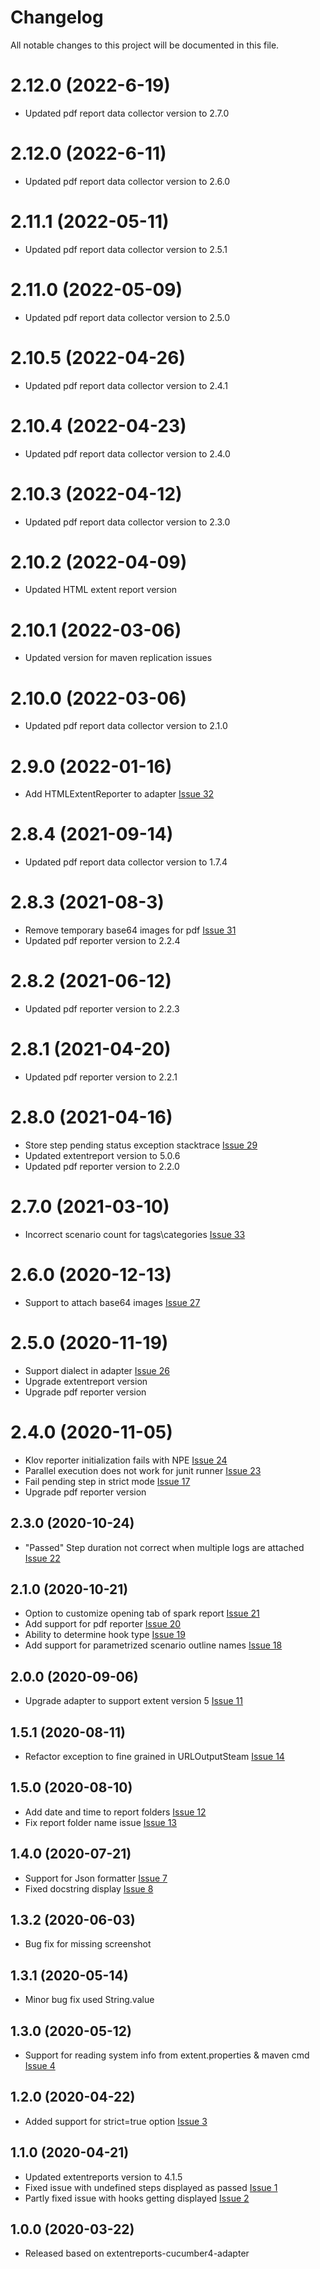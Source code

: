 # Changelog
All notable changes to this project will be documented in this file.

# 2.12.0 (2022-6-19)

* Updated pdf report data collector version to 2.7.0

# 2.12.0 (2022-6-11)

* Updated pdf report data collector version to 2.6.0

# 2.11.1 (2022-05-11)

* Updated pdf report data collector version to 2.5.1

# 2.11.0 (2022-05-09)

* Updated pdf report data collector version to 2.5.0

# 2.10.5 (2022-04-26)

* Updated pdf report data collector version to 2.4.1

# 2.10.4 (2022-04-23)

* Updated pdf report data collector version to 2.4.0

# 2.10.3 (2022-04-12)

* Updated pdf report data collector version to 2.3.0

# 2.10.2 (2022-04-09)
* Updated HTML extent report version

# 2.10.1 (2022-03-06)

* Updated version for maven replication issues

# 2.10.0 (2022-03-06)

* Updated pdf report data collector version to 2.1.0

# 2.9.0 (2022-01-16)

* Add HTMLExtentReporter to adapter [Issue 32](https://github.com/grasshopper7/extentreports-cucumber5-adapter/issues/32)

# 2.8.4 (2021-09-14)

* Updated pdf report data collector version to 1.7.4

# 2.8.3 (2021-08-3)

* Remove temporary base64 images for pdf [Issue 31](https://github.com/grasshopper7/extentreports-cucumber5-adapter/issues/31)
* Updated pdf reporter version to 2.2.4

# 2.8.2 (2021-06-12)

* Updated pdf reporter version to 2.2.3

# 2.8.1 (2021-04-20)

* Updated pdf reporter version to 2.2.1

# 2.8.0 (2021-04-16)

* Store step pending status exception stacktrace [Issue 29](https://github.com/grasshopper7/extentreports-cucumber6-adapter/issues/29)
* Updated extentreport version to 5.0.6
* Updated pdf reporter version to 2.2.0

# 2.7.0 (2021-03-10)

* Incorrect scenario count for tags\categories [Issue 33](https://github.com/grasshopper7/extentreports-cucumber6-adapter/issues/33)

# 2.6.0 (2020-12-13)

* Support to attach base64 images [Issue 27](https://github.com/grasshopper7/extentreports-cucumber5-adapter/issues/27)

# 2.5.0 (2020-11-19)

* Support dialect in adapter [Issue 26](https://github.com/grasshopper7/extentreports-cucumber5-adapter/issues/26)
* Upgrade extentreport version
* Upgrade pdf reporter version

# 2.4.0 (2020-11-05)

* Klov reporter initialization fails with NPE [Issue 24](https://github.com/grasshopper7/extentreports-cucumber5-adapter/issues/24)
* Parallel execution does not work for junit runner [Issue 23](https://github.com/grasshopper7/extentreports-cucumber5-adapter/issues/23)
* Fail pending step in strict mode [Issue 17](https://github.com/grasshopper7/extentreports-cucumber5-adapter/issues/17)
* Upgrade pdf reporter version

## 2.3.0 (2020-10-24)

* "Passed" Step duration not correct when multiple logs are attached [Issue 22](https://github.com/grasshopper7/extentreports-cucumber5-adapter/issues/22)

## 2.1.0 (2020-10-21)

* Option to customize opening tab of spark report [Issue 21](https://github.com/grasshopper7/extentreports-cucumber5-adapter/issues/21)
* Add support for pdf reporter [Issue 20](https://github.com/grasshopper7/extentreports-cucumber5-adapter/issues/20)
* Ability to determine hook type [Issue 19](https://github.com/grasshopper7/extentreports-cucumber5-adapter/issues/19)
* Add support for parametrized scenario outline names [Issue 18](https://github.com/grasshopper7/extentreports-cucumber5-adapter/issues/18)

## 2.0.0 (2020-09-06)

* Upgrade adapter to support extent version 5 [Issue 11](https://github.com/grasshopper7/extentreports-cucumber5-adapter/issues/11)

## 1.5.1 (2020-08-11)

* Refactor exception to fine grained in URLOutputSteam [Issue 14](https://github.com/grasshopper7/extentreports-cucumber5-adapter/issues/14)

## 1.5.0 (2020-08-10)

* Add date and time to report folders [Issue 12](https://github.com/grasshopper7/extentreports-cucumber5-adapter/issues/12)
* Fix report folder name issue [Issue 13](https://github.com/grasshopper7/extentreports-cucumber5-adapter/issues/13)

## 1.4.0 (2020-07-21)

* Support for Json formatter [Issue 7](https://github.com/grasshopper7/extentreports-cucumber5-adapter/issues/7)
* Fixed docstring display [Issue 8](https://github.com/grasshopper7/extentreports-cucumber5-adapter/issues/8)

## 1.3.2 (2020-06-03)

* Bug fix for missing screenshot 

## 1.3.1 (2020-05-14)

* Minor bug fix used String.value

## 1.3.0 (2020-05-12)

* Support for reading system info from extent.properties & maven cmd [Issue 4](https://github.com/grasshopper7/extentreports-cucumber5-adapter/issues/4)

## 1.2.0 (2020-04-22)

* Added support for strict=true option [Issue 3](https://github.com/grasshopper7/extentreports-cucumber5-adapter/issues/3)

## 1.1.0 (2020-04-21)

* Updated extentreports version to 4.1.5
* Fixed issue with undefined steps displayed as passed [Issue 1](https://github.com/grasshopper7/extentreports-cucumber5-adapter/issues/1)
* Partly fixed issue with hooks getting displayed [Issue 2](https://github.com/grasshopper7/extentreports-cucumber5-adapter/issues/2)

## 1.0.0 (2020-03-22)

* Released based on extentreports-cucumber4-adapter
